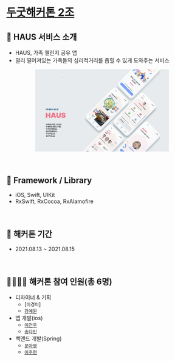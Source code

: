 # [두굿해커톤 2조](https://event-us.kr/VQSsCeuiDpW2/event/33708) 

## 🎯 HAUS 서비스 소개
- HAUS, 가족 챌린지 공유 앱
- 멀리 떨어져있는 가족들의 심리적거리를 좁힐 수 있게 도와주는 서비스

<p align="center">
  <img src = "haus_main.png" width="70%" height="70%">
</p>

<br>

## 📝 Framework / Library
- iOS, Swift, UIKit
- RxSwift, RxCocoa, RxAlamofire

<br>

## 📆 해커톤 기간
- 2021.08.13 ~ 2021.08.15

<br>

## 👨‍👨‍👦‍👦 해커톤 참여 인원(총 6명)
- 디자이너 & 기획
    - [`이경미`]
    - [`강예원`](https://github.com/dolylupec)
- 앱 개발(ios)
    - [`이건우`](https://github.com/lgvv)
    - [`송다인`](https://github.com/songda515)
- 백엔드 개발(Spring)
    - [`문아영`](https://github.com/orgs/DoGood-Hackathon-2/people/ayoung0073)
    - [`이주현`](https://github.com/JuHyun419)
    
